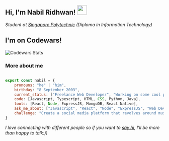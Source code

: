<h2> Hi, I'm Nabil Ridhwan! <img src="https://media.giphy.com/media/3o7TKMt1VVNkHV2PaE/giphy.gif" width="30"></h2>

*Student at [Singapore Polytechnic](https://www.sp.edu.sg/) (Diploma in Information Technology)*

## I'm on Codewars!
<img src="https://www.codewars.com/users/nabilridhwan/badges/small" alt="Codewars Stats"/>

### More about me
```javascript

export const nabil = {
    pronouns: "he" | "him",
    birthday: "8 September 2003",
    current_status: ["Freelance Web Developer", "Working on some cool personal projects"],
    code: [Javascript, Typescript, HTML, CSS, Python, Java],
    tools: [React, Node, ExpressJS, MongoDB, React Native],
    ask_me_about: ["Javascript", "React", "Node", "ExpressJS", "Web Development"],
    challenge: "Create a social media platform that revolves around music!"
}

```

*I love connecting with different people so if you want to [say hi](mailto:nabridhwan@gmail.com), I'll be more than happy to talk:))*

